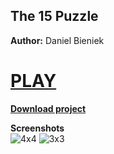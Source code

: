 ## The 15 Puzzle
**Author:** Daniel Bieniek  

# [PLAY](https://DanielBieniek.github.io/Puzzle15/)

**[Download project](https://github.com/DanielBieniek/Puzzle15/releases)**

**Screenshots**  
![4x4](https://i.imgur.com/DxKGk8o.png)
![3x3](https://i.imgur.com/0hCOMuV.png)  
